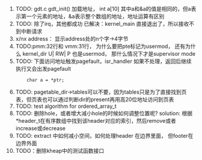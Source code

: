 1. TODO: gdt.c gdt_init() 加载地址， int a[10] 其中a和&a的值是相同的，但a表示第一个元素的地址，&a表示整个数组的地址，地址运算有区别
2. TODO: 除了irq，其他都成功 已解决：kernel_main 直接退出了，所以接收不到中断请求
3. x/nx address： 显示address处的n个字->4字节
4. TODO:pmm:32行和 vmm:31行， 为什么要把pte标记为usermod， 还有为什么 kernel_dir U| RW| P 也是usermod， 那什么情况下才是supervisor mode
5. TODO: 下面访问地址触发pagefault，isr_handler 如果不处理，返回后继续执行又会出发pagefault
    ``` char *ptr = 0x10e000;
        char a = *ptr;
6. TODO: pagetable_dir->tables可以不要，因为tables只是为了直接找到页表，但页表也可以通过判断dir的present再用高20位地址访问到页表
7. TODO: test algorithm for ordered_array_t
8. TODO: 删除hole，或者增大减小hole的时候如何调整位置呢? solution: 根据*header_t在有序数组中找到该header对应的索引，然后remove或者increase或decrease
9. TODO: extract 中如何减小空间，如何处理header 在边界里面， 但footer在边界外面
10. TODO：删除kheap中的测试函数接口